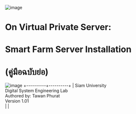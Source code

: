 ![image](https://user-images.githubusercontent.com/37249027/218273460-1c18a18e-b4a5-4b00-b155-feb20d4cb7b7.png)

# On Virtual Private Server: 
# Smart Farm Server Installation 
# (คู่มือฉบับย่อ)


  ![image](https://user-images.githubusercontent.com/37249027/218273504-f589e290-0608-45a8-902a-a9ecec704975.png)
+----------+----------+
| Siam University<br>Digital System Engineering Lab<br>Authored by: Tawan Phurat<br>Version 1.01<Br> |                                         |

